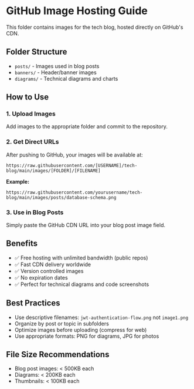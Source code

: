 # GitHub Image Hosting Guide

This folder contains images for the tech blog, hosted directly on GitHub's CDN.

## Folder Structure
- `posts/` - Images used in blog posts
- `banners/` - Header/banner images
- `diagrams/` - Technical diagrams and charts

## How to Use

### 1. Upload Images
Add images to the appropriate folder and commit to the repository.

### 2. Get Direct URLs
After pushing to GitHub, your images will be available at:
```
https://raw.githubusercontent.com/[USERNAME]/tech-blog/main/images/[FOLDER]/[FILENAME]
```

**Example:**
```
https://raw.githubusercontent.com/yourusername/tech-blog/main/images/posts/database-schema.png
```

### 3. Use in Blog Posts
Simply paste the GitHub CDN URL into your blog post image field.

## Benefits
- ✅ Free hosting with unlimited bandwidth (public repos)
- ✅ Fast CDN delivery worldwide
- ✅ Version controlled images
- ✅ No expiration dates
- ✅ Perfect for technical diagrams and code screenshots

## Best Practices
- Use descriptive filenames: `jwt-authentication-flow.png` not `image1.png`
- Organize by post or topic in subfolders
- Optimize images before uploading (compress for web)
- Use appropriate formats: PNG for diagrams, JPG for photos

## File Size Recommendations
- Blog post images: < 500KB each
- Diagrams: < 200KB each
- Thumbnails: < 100KB each 